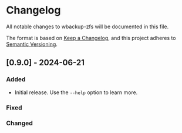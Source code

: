 # Changelog
All notable changes to wbackup-zfs will be documented in this file.

The format is based on [Keep a Changelog](https://keepachangelog.com/en/1.0.0/),
and this project adheres to [Semantic Versioning](https://semver.org/spec/v2.0.0.html).


## [0.9.0] - 2024-06-21
### Added
- Initial release.
Use the `--help` option to learn more.

### Fixed
### Changed
